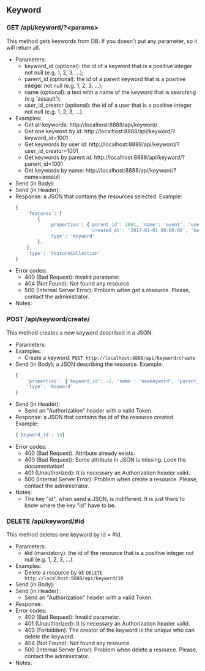 ## Keyword


### GET /api/keyword/?\<params>

This method gets keywords from DB. If you doesn't put any parameter, so it will return all.
- Parameters:
    - keyword_id (optional): the id of a keyword that is a positive integer not null (e.g. 1, 2, 3, ...);
    - parent_id (optional): the id of a parent keyword that is a positive integer not null (e.g. 1, 2, 3, ...);
    - name (optional): a text with a name of the keyword that is searching (e.g 'assault');
    - user_id_creator (optional): the id of a user that is a positive integer not null (e.g. 1, 2, 3, ...).
- Examples:
     - Get all keywords: http://localhost:8888/api/keyword/
     - Get one keyword by id: http://localhost:8888/api/keyword/?keyword_id=1001
     - Get keywords by user id: http://localhost:8888/api/keyword/?user_id_creator=1001
     - Get keywords by parent id: http://localhost:8888/api/keyword/?parent_id=1001
     - Get keywords by name: http://localhost:8888/api/keyword/?name=assault
- Send (in Body):
- Send (in Header):
- Response: a JSON that contains the resources selected. Example:
    ```javascript
    {
        'features': [
            {
                'properties': {'parent_id': 1001, 'name': 'event', 'user_id_creator': 1001,
                               'created_at': '2017-01-01 00:00:00', 'keyword_id': 1002},
                'type': 'Keyword'
            },
        ],
        'type': 'FeatureCollection'
    }
    ```
- Error codes:
    - 400 (Bad Request): Invalid parameter.
    - 404 (Not Found): Not found any resource.
    - 500 (Internal Server Error): Problem when get a resource. Please, contact the administrator.
- Notes:


### POST /api/keyword/create/

This method creates a new keyword described in a JSON.
- Parameters:
- Examples:
    - Create a keyword: ```POST http://localhost:8888/api/keyword/create```
- Send (in Body): a JSON describing the resource. Example:
    ```javascript
    {
        'properties': {'keyword_id': -1, 'name': 'newkeyword', 'parent_id': 1001},
        'type': 'Keyword'
    }
    ```
- Send (in Header):
    - Send an "Authorization" header with a valid Token.
- Response: a JSON that contains the id of the resource created. Example:
    ```javascript
    {'keyword_id': 15}
    ```
- Error codes:
     - 400 (Bad Request): Attribute already exists.
     - 400 (Bad Request): Some attribute in JSON is missing. Look the documentation!
     - 401 (Unauthorized): It is necessary an Authorization header valid.
     - 500 (Internal Server Error): Problem when create a resource. Please, contact the administrator.
- Notes:
    - The key "id", when send a JSON, is indifferent. It is just there to know where the key "id" have to be.


<!-- - PUT /api/layer/update -->


### DELETE /api/keyword/#id

This method deletes one keyword by id = #id.
- Parameters:
    - #id (mandatory): the id of the resource that is a positive integer not null (e.g. 1, 2, 3, ...).
- Examples:
     - Delete a resource by id: ```DELETE http://localhost:8888/api/keyword/10```
- Send (in Body):
- Send (in Header):
    - Send an "Authorization" header with a valid Token.
- Response:
- Error codes:
     - 400 (Bad Request): Invalid parameter.
     - 401 (Unauthorized): It is necessary an Authorization header valid.
     - 403 (Forbidden): The creator of the keyword is the unique who can delete the keyword.
     - 404 (Not Found): Not found any resource.
     - 500 (Internal Server Error): Problem when delete a resource. Please, contact the administrator.
- Notes:
